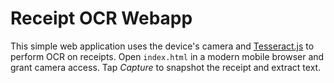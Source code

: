 # Receipt OCR Webapp

This simple web application uses the device's camera and [Tesseract.js](https://github.com/naptha/tesseract.js) to perform OCR on receipts. Open `index.html` in a modern mobile browser and grant camera access. Tap *Capture* to snapshot the receipt and extract text.
